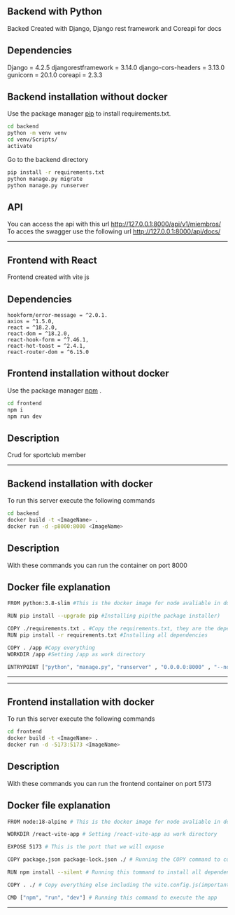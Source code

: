 ## Backend with Python

Backed Created with Django, Django rest framework and Coreapi for docs

## Dependencies

Django = 4.2.5
djangorestframework = 3.14.0
django-cors-headers = 3.13.0
gunicorn = 20.1.0
coreapi = 2.3.3

## Backend installation without docker

Use the package manager [pip](https://pip.pypa.io/en/stable/) to install requirements.txt.

```bash
cd backend
python -m venv venv
cd venv/Scripts/
activate
```

Go to the backend directory

```bash
pip install -r requirements.txt
python manage.py migrate
python manage.py runserver
```

## API

You can access the api with this url http://127.0.0.1:8000/api/v1/miembros/
To acces the swagger use the following url http://127.0.0.1:8000/api/docs/

---

## Frontend with React

Frontend created with vite js

## Dependencies

    hookform/error-message = ^2.0.1.
    axios = ^1.5.0,
    react = ^18.2.0,
    react-dom = ^18.2.0,
    react-hook-form = ^7.46.1,
    react-hot-toast = ^2.4.1,
    react-router-dom = ^6.15.0

## Frontend installation without docker

Use the package manager [npm](https://docs.npmjs.com/downloading-and-installing-node-js-and-npm) .

```bash
cd frontend
npm i
npm run dev
```

## Description

Crud for sportclub member

---

## Backend installation with docker

To run this server execute the following commands

```bash
cd backend
docker build -t <ImageName> .
docker run -d -p8000:8000 <ImageName>
```

## Description

With these commands you can run the container on port 8000

## Docker file explanation

```bash
FROM python:3.8-slim #This is the docker image for node avaliable in dockerhub

RUN pip install --upgrade pip #Installing pip(the package installer)

COPY ./requirements.txt . #Copy the requirements.txt, they are the dependencies of the backend project
RUN pip install -r requirements.txt #Installing all dependencies

COPY . /app #Copy everything
WORKDIR /app #Setting /app as work directory

ENTRYPOINT ["python", "manage.py", "runserver" , "0.0.0.0:8000" , "--noreload"] #Running the django server in the port 8000
```

---

---

## Frontend installation with docker

To run this server execute the following commands

```bash
cd frontend
docker build -t <ImageName> .
docker run -d -5173:5173 <ImageName>
```

## Description

With these commands you can run the frontend container on port 5173

## Docker file explanation

```bash
FROM node:18-alpine # This is the docker image for node avaliable in dockerhub

WORKDIR /react-vite-app # Setting /react-vite-app as work directory

EXPOSE 5173 # This is the port that we will expose

COPY package.json package-lock.json ./ # Running the COPY command to copy the package.json and package-lock.json to the workdir

RUN npm install --silent # Running this tommand to install all dependencies

COPY . ./ # Copy everything else including the vite.config.js(important)

CMD ["npm", "run", "dev"] # Running this command to execute the app
```

---
